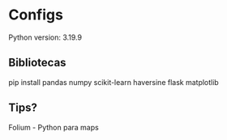 # Configs

Python version: 3.19.9

## Bibliotecas

pip install pandas numpy scikit-learn haversine flask matplotlib

## Tips?

Folium - Python para maps
